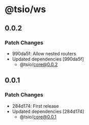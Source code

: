 # @tsio/ws

## 0.0.2

### Patch Changes

- 990da5f: Allow nested routers
- Updated dependencies [990da5f]
  - @tsio/core@0.0.2

## 0.0.1

### Patch Changes

- 284d174: First release
- Updated dependencies [284d174]
  - @tsio/core@0.0.1
